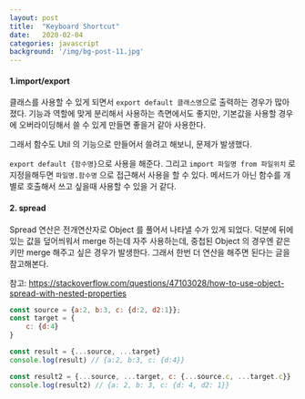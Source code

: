 ```yaml
---
layout: post
title:  "Keyboard Shortcut"
date:   2020-02-04
categories: javascript
background: '/img/bg-post-11.jpg'
---
```


#### 1.import/export
클래스를 사용할 수 있게 되면서 `export default 클래스명`으로 출력하는 경우가 많아졌다. 
기능과 역할에 맞게 분리해서 사용하는 측면에서도 좋지만, 
기본값을 사용할 경우에 오버라이딩해서 쓸 수 있게 만들면 좋을거 같아 사용한다. 

그래서 함수도 Util 의 기능으로 만들어서 쓸려고 해보니, 문제가 발생했다.

`export default {함수명}`으로 사용을 해준다. 그리고 `import 파일명 from 파일위치` 로 지정을해두면 
`파일명.함수명` 으로 접근해서 사용을 할 수 있다. 
메서드가 아닌 함수를 개별로 호출해서 쓰고 싶을때 사용할 수 있을 거 같다.  


#### 2. spread 
Spread 연산은 전개연산자로 Object 를 풀어서 나타낼 수가 있게 되었다. 
덕분에 뒤에 있는 값을 덮어씌워서 merge 하는데 자주 사용하는데, 
중첩된 Object 의 경우엔 같은 키만 merge 해주고 싶은 경우가 발생한다. 
그래서 한번 더 연산을 해주면 된다는 글을 참고해본다.

참고: https://stackoverflow.com/questions/47103028/how-to-use-object-spread-with-nested-properties

``` js
const source = {a:2, b:3, c: {d:2, d2:1}};
const target = {
    c: {d:4}
}

const result = {...source, ...target} 
console.log(result) // {a:2, b:3, c: {d:4}}

const result2 = {...source, ...target, c: {...source.c, ...target.c}}
console.log(result2) // {a: 2, b: 3, c: {d: 4, d2: 1}}
```